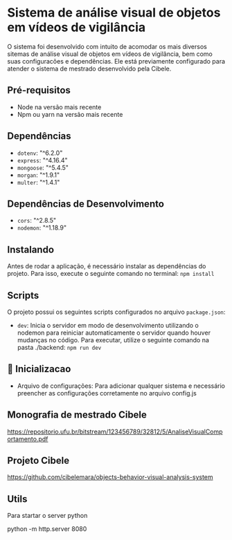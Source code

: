 # Sistema de análise visual de objetos em vídeos de vigilância

O sistema foi desenvolvido com intuito de acomodar os mais diversos sitemas de análise visual de objetos em vídeos de vigilância, bem como suas configuracões e dependências.
Ele está previamente configurado para atender o sistema de mestrado desenvolvido pela Cibele.

## Pré-requisitos

* Node na versão mais recente
* Npm  ou yarn na versão mais recente

## Dependências

- `dotenv`: "^6.2.0"
- `express`: "^4.16.4"
- `mongoose`: "^5.4.5"
- `morgan`: "^1.9.1"
- `multer`: "^1.4.1"

## Dependências de Desenvolvimento

- `cors`: "^2.8.5"
- `nodemon`: "^1.18.9"

## Instalando

Antes de rodar a aplicação, é necessário instalar as dependências do projeto. Para isso, execute o seguinte comando no terminal:
`npm install`

## Scripts

O projeto possui os seguintes scripts configurados no arquivo `package.json`:

- `dev`: Inicia o servidor em modo de desenvolvimento utilizando o nodemon para reiniciar automaticamente o servidor quando houver mudanças no código. Para executar, utilize o seguinte comando na pasta ./backend:
`npm run dev`

## 🚀 Inicializacao 

* Arquivo de configurações: Para adicionar qualquer sistema e necessário preencher as configurações corretamente no arquivo config.js

## Monografia de mestrado Cibele

https://repositorio.ufu.br/bitstream/123456789/32812/5/AnaliseVisualComportamento.pdf

## Projeto Cibele
https://github.com/cibelemara/objects-behavior-visual-analysis-system

## Utils

Para startar o server python

python -m http.server 8080





